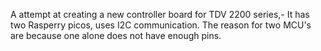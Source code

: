 A attempt at creating a new controller board for TDV 2200 series,- It has two Rasperry picos, uses I2C communication.
The reason for two MCU's are because one alone does not have enough pins.
